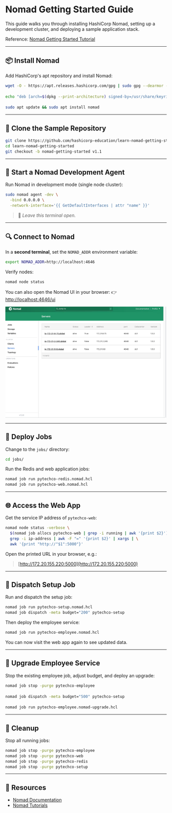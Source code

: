 # Nomad Getting Started Guide

This guide walks you through installing HashiCorp Nomad, setting up a development cluster, and deploying a sample application stack.  

Reference: [Nomad Getting Started Tutorial](https://developer.hashicorp.com/nomad/tutorials/get-started/gs-start-a-cluster)

---

## 📦 Install Nomad

Add HashiCorp's apt repository and install Nomad:

```sh
wget -O - https://apt.releases.hashicorp.com/gpg | sudo gpg --dearmor -o /usr/share/keyrings/hashicorp-archive-keyring.gpg

echo "deb [arch=$(dpkg --print-architecture) signed-by=/usr/share/keyrings/hashicorp-archive-keyring.gpg] https://apt.releases.hashicorp.com $(grep -oP '(?<=UBUNTU_CODENAME=).*' /etc/os-release || lsb_release -cs) main" | sudo tee /etc/apt/sources.list.d/hashicorp.list

sudo apt update && sudo apt install nomad
```

---

## 📝 Clone the Sample Repository

```sh
git clone https://github.com/hashicorp-education/learn-nomad-getting-started
cd learn-nomad-getting-started
git checkout -b nomad-getting-started v1.1

```

---

## 🚀 Start a Nomad Development Agent

Run Nomad in development mode (single node cluster):

```sh
sudo nomad agent -dev \
  -bind 0.0.0.0 \
  -network-interface='{{ GetDefaultInterfaces | attr "name" }}'
```

> 🌟 *Leave this terminal open.*

---

## 🔍 Connect to Nomad

In a **second terminal**, set the `NOMAD_ADDR` environment variable:

```sh
export NOMAD_ADDR=http://localhost:4646
```

Verify nodes:

```sh
nomad node status
```

You can also open the Nomad UI in your browser:
👉 [http://localhost:4646/ui](http://localhost:4646/ui)

![Nomad UI](image.png)

---

## 📂 Deploy Jobs

Change to the `jobs/` directory:

```sh
cd jobs/
```

Run the Redis and web application jobs:

```sh
nomad job run pytechco-redis.nomad.hcl
nomad job run pytechco-web.nomad.hcl
```

---

## 🌐 Access the Web App

Get the service IP address of `pytechco-web`:

```sh
nomad node status -verbose \
  $(nomad job allocs pytechco-web | grep -i running | awk '{print $2}') | \
  grep -i ip-address | awk -F "=" '{print $2}' | xargs | \
  awk '{print "http://"$1":5000"}'
```

Open the printed URL in your browser, e.g.:

> [http://172.20.155.220:5000](http://172.20.155.220:5000)

---

## 👷 Dispatch Setup Job

Run and dispatch the setup job:

```sh
nomad job run pytechco-setup.nomad.hcl
nomad job dispatch -meta budget="200" pytechco-setup
```

Then deploy the employee service:

```sh
nomad job run pytechco-employee.nomad.hcl
```

You can now visit the web app again to see updated data.

---

## 🔄 Upgrade Employee Service

Stop the existing employee job, adjust budget, and deploy an upgrade:

```sh
nomad job stop -purge pytechco-employee

nomad job dispatch -meta budget="500" pytechco-setup

nomad job run pytechco-employee.nomad-upgrade.hcl
```

---

## 🧹 Cleanup

Stop all running jobs:

```sh
nomad job stop -purge pytechco-employee
nomad job stop -purge pytechco-web
nomad job stop -purge pytechco-redis
nomad job stop -purge pytechco-setup
```

---

## 📖 Resources

* [Nomad Documentation](https://developer.hashicorp.com/nomad/docs)
* [Nomad Tutorials](https://developer.hashicorp.com/nomad/tutorials)
